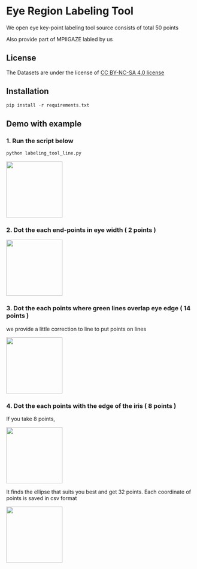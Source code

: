 # Eye Region Labeling Tool

We open eye key-point labeling tool source consists of total 50 points


Also provide part of MPIIGAZE labled by us

## **License**   
The Datasets are under the license of [CC BY-NC-SA 4.0 license](https://creativecommons.org/licenses/by-nc-sa/4.0/)


## **Installation**    
```python
pip install -r requirements.txt
```


## **Demo with example** 

### 1. Run the script below

```python
python labeling_tool_line.py 
```

<img src="https://user-images.githubusercontent.com/67889349/162893324-66e060d9-a27d-40c4-853f-705ce8b3dd38.png" widht="200" height="150">

<br/>

### 2. Dot the each end-points in eye width ( 2 points )
<img src="https://user-images.githubusercontent.com/67889349/162893892-fe69c329-b68a-4380-a192-4afe1bef9117.png" widht="200" height="150">

<br/>

### 3. Dot the each points where green lines overlap eye edge ( 14 points )
we provide a little correction to line to put points on lines

<img src="https://user-images.githubusercontent.com/67889349/162894506-28c92b88-05ec-4e88-9ff1-146247a5106e.png" widht="200" height="150"> 

<br/>

### 4. Dot the each points with the edge of the iris ( 8 points )
If you take 8 points, 


<img src="https://user-images.githubusercontent.com/67889349/162895639-33c19d67-e12d-40d2-8bf6-7a0a4a3d99da.png" widht="200" height="150"> 

<br/>

It finds the ellipse that suits you best and get 32 points. Each coordinate of points is saved in csv format

<img src="https://user-images.githubusercontent.com/67889349/162896787-5f89d6ee-22d2-4d79-bc6b-74a5a3856747.png" widht="200" height="150"> 




 